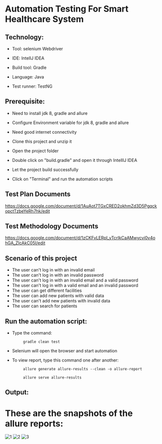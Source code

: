 # Automation Testing For Smart Healthcare System

## Technology:

- Tool: selenium Webdriver

- IDE: IntelIJ IDEA

- Build tool: Gradle

- Language: Java

- Test runner: TestNG

## Prerequisite:

- Need to install jdk 8, gradle and allure

- Configure Environment variable for jdk 8, gradle and allure
- Need good internet connectivity

- Clone this project and unzip it

- Open the project folder

- Double click on "build.gradle" and open it through IntellIJ IDEA

- Let the project build successfully

- Click on "Terminal" and run the automation scripts

## Test Plan Documents

https://docs.google.com/document/d/1AuAot7TGxCRED2okhmZd3D5PgqckopctTzbeYeRh7hk/edit

## Test Methodology Documents

https://docs.google.com/document/d/1zCKFvLERpI_yTcrIkCaAMwycvi0v4ohGA_ZIcAkC05I/edit

## Scenario of this project

- The user can't log in with an invalid email
- The user can't log in with an invalid password
- The user can't log in with an invalid email and a valid password
- The user can't log in with a valid email and an invalid password
- The user can get different facilities
- The user can add new patients with valid data
- The user can't add new patients with invalid data
- The user can search for patients

## Run the automation script:

- Type the command:

           gradle clean test
      
- Selenium will open the browser and start automation

- To view report, type this command one after another:

           allure generate allure-results --clean -o allure-report
        
           allure serve allure-results
 
 ## Output:
 
 # These are the snapshots of the allure reports:
 
![1](https://github.com/Mamun104/-smartcare_health_system_automation_testing/assets/78067017/d8086ad5-5203-4cda-9c94-0e2732a11e33)
![2](https://github.com/Mamun104/-smartcare_health_system_automation_testing/assets/78067017/8071d4bb-3402-42ec-a3bb-a358ef3e658e)
![3](https://github.com/Mamun104/-smartcare_health_system_automation_testing/assets/78067017/f92656df-ff56-40c2-985b-c022cf257b22)





